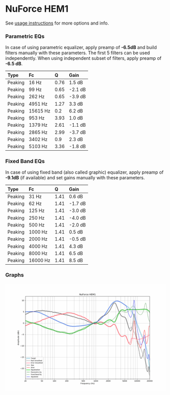 # NuForce HEM1
See [usage instructions](https://github.com/jaakkopasanen/AutoEq#usage) for more options and info.

### Parametric EQs
In case of using parametric equalizer, apply preamp of **-6.5dB** and build filters manually
with these parameters. The first 5 filters can be used independently.
When using independent subset of filters, apply preamp of **-6.5 dB**.

| Type    | Fc       |    Q | Gain    |
|:--------|:---------|:-----|:--------|
| Peaking | 16 Hz    | 0.76 | 1.5 dB  |
| Peaking | 99 Hz    | 0.65 | -2.1 dB |
| Peaking | 262 Hz   | 0.65 | -3.9 dB |
| Peaking | 4951 Hz  | 1.27 | 3.3 dB  |
| Peaking | 15615 Hz | 0.2  | 6.2 dB  |
| Peaking | 953 Hz   | 3.93 | 1.0 dB  |
| Peaking | 1379 Hz  | 2.61 | -1.1 dB |
| Peaking | 2865 Hz  | 2.99 | -3.7 dB |
| Peaking | 3402 Hz  | 0.9  | 2.3 dB  |
| Peaking | 5103 Hz  | 3.36 | -1.8 dB |

### Fixed Band EQs
In case of using fixed band (also called graphic) equalizer, apply preamp of **-9.1dB**
(if available) and set gains manually with these parameters.

| Type    | Fc       |    Q | Gain    |
|:--------|:---------|:-----|:--------|
| Peaking | 31 Hz    | 1.41 | 0.6 dB  |
| Peaking | 62 Hz    | 1.41 | -1.7 dB |
| Peaking | 125 Hz   | 1.41 | -3.0 dB |
| Peaking | 250 Hz   | 1.41 | -4.0 dB |
| Peaking | 500 Hz   | 1.41 | -2.0 dB |
| Peaking | 1000 Hz  | 1.41 | 0.5 dB  |
| Peaking | 2000 Hz  | 1.41 | -0.5 dB |
| Peaking | 4000 Hz  | 1.41 | 4.3 dB  |
| Peaking | 8000 Hz  | 1.41 | 6.5 dB  |
| Peaking | 16000 Hz | 1.41 | 8.5 dB  |

### Graphs
![](./NuForce%20HEM1.png)